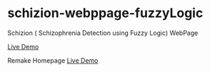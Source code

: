 # schizion-webppage-fuzzyLogic
Schizion ( Schizophrenia Detection using Fuzzy Logic) WebPage

[Live Demo](https://ayuarista.github.io/schizion-webpage-fuzzyLogic/) 


Remake Homepage 
[Live Demo](https://ayuarista.github.io/schizion-homepage/) 
